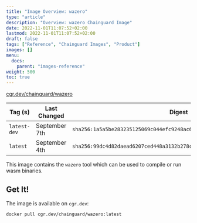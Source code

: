 ```yaml
---
title: "Image Overview: wazero"
type: "article"
description: "Overview: wazero Chainguard Image"
date: 2022-11-01T11:07:52+02:00
lastmod: 2022-11-01T11:07:52+02:00
draft: false
tags: ["Reference", "Chainguard Images", "Product"]
images: []
menu:
  docs:
    parent: "images-reference"
weight: 500
toc: true
---
```


[cgr.dev/chainguard/wazero](https://github.com/chainguard-images/images/tree/main/images/wazero)

| Tag (s)       | Last Changed  | Digest                                                                    |
|---------------|---------------|---------------------------------------------------------------------------|
|  `latest-dev` | September 7th | `sha256:1a5a5be283235125069c044efc9248ac679e69c196885678382894b0468ef6d4` |
|  `latest`     | September 4th | `sha256:99dc4d82daead6207ced448a3132b278cade000e6996c53c6e491e22bcca3921` |



This image contains the `wazero` tool which can be used to compile or run wasm binaries.

## Get It!

The image is available on `cgr.dev`:

```
docker pull cgr.dev/chainguard/wazero:latest
```

